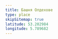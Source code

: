 ```yaml
---
title: Башня Олдехове
type: place
skipSitemap: true
latitude: 53.202984
longitude: 5.789682
---
```

